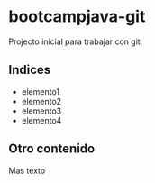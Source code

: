# bootcampjava-git
Projecto inicial para trabajar con git

## Indices 
* elemento1  
* elemento2
* elemento3
* elemento4

## Otro contenido
Mas texto
